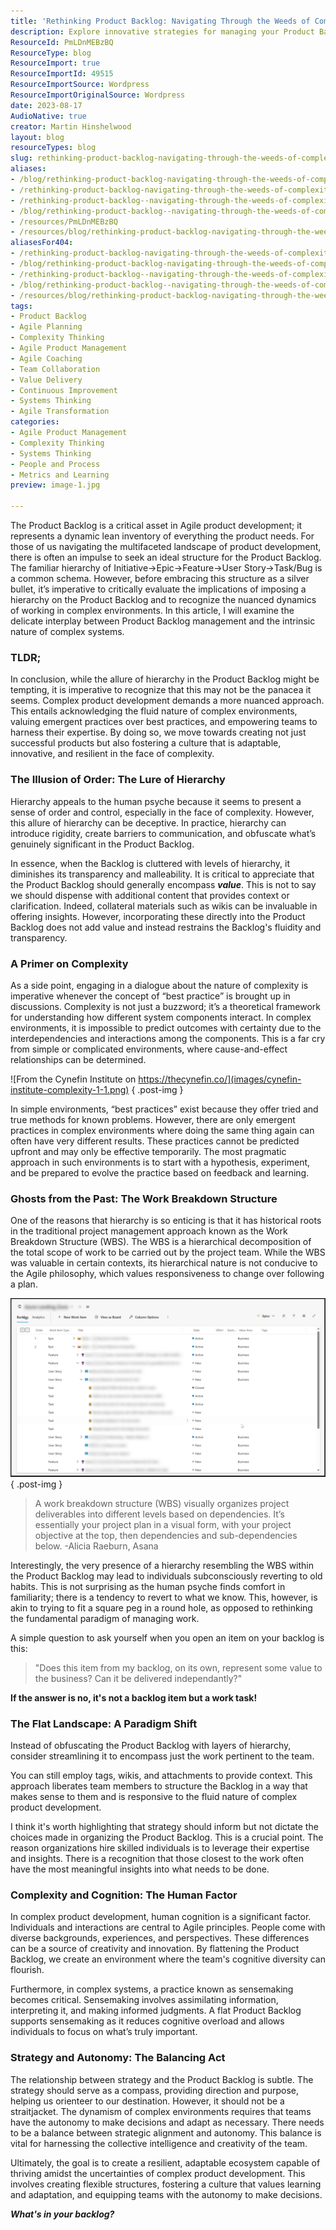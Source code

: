 ```yaml
---
title: 'Rethinking Product Backlog: Navigating Through the Weeds of Complexity'
description: Explore innovative strategies for managing your Product Backlog in complex environments. Discover how to enhance agility and foster team autonomy today!
ResourceId: PmLDnMEBzBQ
ResourceType: blog
ResourceImport: true
ResourceImportId: 49515
ResourceImportSource: Wordpress
ResourceImportOriginalSource: Wordpress
date: 2023-08-17
AudioNative: true
creator: Martin Hinshelwood
layout: blog
resourceTypes: blog
slug: rethinking-product-backlog-navigating-through-the-weeds-of-complexity
aliases:
- /blog/rethinking-product-backlog-navigating-through-the-weeds-of-complexity
- /rethinking-product-backlog-navigating-through-the-weeds-of-complexity
- /rethinking-product-backlog--navigating-through-the-weeds-of-complexity
- /blog/rethinking-product-backlog--navigating-through-the-weeds-of-complexity
- /resources/PmLDnMEBzBQ
- /resources/blog/rethinking-product-backlog-navigating-through-the-weeds-of-complexity
aliasesFor404:
- /rethinking-product-backlog-navigating-through-the-weeds-of-complexity
- /blog/rethinking-product-backlog-navigating-through-the-weeds-of-complexity
- /rethinking-product-backlog--navigating-through-the-weeds-of-complexity
- /blog/rethinking-product-backlog--navigating-through-the-weeds-of-complexity
- /resources/blog/rethinking-product-backlog-navigating-through-the-weeds-of-complexity
tags:
- Product Backlog
- Agile Planning
- Complexity Thinking
- Agile Product Management
- Agile Coaching
- Team Collaboration
- Value Delivery
- Continuous Improvement
- Systems Thinking
- Agile Transformation
categories:
- Agile Product Management
- Complexity Thinking
- Systems Thinking
- People and Process
- Metrics and Learning
preview: image-1.jpg

---
```

The Product Backlog is a critical asset in Agile product development; it represents a dynamic lean inventory of everything the product needs. For those of us navigating the multifaceted landscape of product development, there is often an impulse to seek an ideal structure for the Product Backlog. The familiar hierarchy of Initiative->Epic->Feature->User Story->Task/Bug is a common schema. However, before embracing this structure as a silver bullet, it’s imperative to critically evaluate the implications of imposing a hierarchy on the Product Backlog and to recognize the nuanced dynamics of working in complex environments. In this article, I will examine the delicate interplay between Product Backlog management and the intrinsic nature of complex systems.

### TLDR;

In conclusion, while the allure of hierarchy in the Product Backlog might be tempting, it is imperative to recognize that this may not be the panacea it seems. Complex product development demands a more nuanced approach. This entails acknowledging the fluid nature of complex environments, valuing emergent practices over best practices, and empowering teams to harness their expertise. By doing so, we move towards creating not just successful products but also fostering a culture that is adaptable, innovative, and resilient in the face of complexity.

### The Illusion of Order: The Lure of Hierarchy

Hierarchy appeals to the human psyche because it seems to present a sense of order and control, especially in the face of complexity. However, this allure of hierarchy can be deceptive. In practice, hierarchy can introduce rigidity, create barriers to communication, and obfuscate what’s genuinely significant in the Product Backlog.

In essence, when the Backlog is cluttered with levels of hierarchy, it diminishes its transparency and malleability. It is critical to appreciate that the Product Backlog should generally encompass **_value_**. This is not to say we should dispense with additional content that provides context or clarification. Indeed, collateral materials such as wikis can be invaluable in offering insights. However, incorporating these directly into the Product Backlog does not add value and instead restrains the Backlog's fluidity and transparency.

### A Primer on Complexity

As a side point, engaging in a dialogue about the nature of complexity is imperative whenever the concept of “best practice” is brought up in discussions. Complexity is not just a buzzword; it’s a theoretical framework for understanding how different system components interact. In complex environments, it is impossible to predict outcomes with certainty due to the interdependencies and interactions among the components. This is a far cry from simple or complicated environments, where cause-and-effect relationships can be determined.

![From the Cynefin Institute on https://thecynefin.co/](images/cynefin-institute-complexity-1-1.png)
{ .post-img }

In simple environments, “best practices” exist because they offer tried and true methods for known problems. However, there are only emergent practices in complex environments where doing the same thing again can often have very different results. These practices cannot be predicted upfront and may only be effective temporarily. The most pragmatic approach in such environments is to start with a hypothesis, experiment, and be prepared to evolve the practice based on feedback and learning.

### Ghosts from the Past: The Work Breakdown Structure

One of the reasons that hierarchy is so enticing is that it has historical roots in the traditional project management approach known as the Work Breakdown Structure (WBS). The WBS is a hierarchical decomposition of the total scope of work to be carried out by the project team. While the WBS was valuable in certain contexts, its hierarchical nature is not conducive to the Agile philosophy, which values responsiveness to change over following a plan.

![Work Breakdown example](images/nkdagility-Rethinking-Product-Backlog-hierarchy-1269x720-3-3.png)
{ .post-img }

> A work breakdown structure (WBS) visually organizes project deliverables into different levels based on dependencies. It’s essentially your project plan in a visual form, with your project objective at the top, then dependencies and sub-dependencies below. -Alicia Raeburn, Asana

Interestingly, the very presence of a hierarchy resembling the WBS within the Product Backlog may lead to individuals subconsciously reverting to old habits. This is not surprising as the human psyche finds comfort in familiarity; there is a tendency to revert to what we know. This, however, is akin to trying to fit a square peg in a round hole, as opposed to rethinking the fundamental paradigm of managing work.

A simple question to ask yourself when you open an item on your backlog is this:

> "Does this item from my backlog, on its own, represent some value to the business? Can it be delivered independantly?"

**If the answer is no, it's not a backlog item but a work task!**

### The Flat Landscape: A Paradigm Shift

Instead of obfuscating the Product Backlog with layers of hierarchy, consider streamlining it to encompass just the work pertinent to the team.

You can still employ tags, wikis, and attachments to provide context. This approach liberates team members to structure the Backlog in a way that makes sense to them and is responsive to the fluid nature of complex product development.

I think it's worth highlighting that strategy should inform but not dictate the choices made in organizing the Product Backlog. This is a crucial point. The reason organizations hire skilled individuals is to leverage their expertise and insights. There is a recognition that those closest to the work often have the most meaningful insights into what needs to be done.

### Complexity and Cognition: The Human Factor

In complex product development, human cognition is a significant factor. Individuals and interactions are central to Agile principles. People come with diverse backgrounds, experiences, and perspectives. These differences can be a source of creativity and innovation. By flattening the Product Backlog, we create an environment where the team's cognitive diversity can flourish.

Furthermore, in complex systems, a practice known as sensemaking becomes critical. Sensemaking involves assimilating information, interpreting it, and making informed judgments. A flat Product Backlog supports sensemaking as it reduces cognitive overload and allows individuals to focus on what’s truly important.

### Strategy and Autonomy: The Balancing Act

The relationship between strategy and the Product Backlog is subtle. The strategy should serve as a compass, providing direction and purpose, helping us orienteer to our destination. However, it should not be a straitjacket. The dynamism of complex environments requires that teams have the autonomy to make decisions and adapt as necessary. There needs to be a balance between strategic alignment and autonomy. This balance is vital for harnessing the collective intelligence and creativity of the team.

Ultimately, the goal is to create a resilient, adaptable ecosystem capable of thriving amidst the uncertainties of complex product development. This involves creating flexible structures, fostering a culture that values learning and adaptation, and equipping teams with the autonomy to make decisions.

**_What's in your backlog?_**
